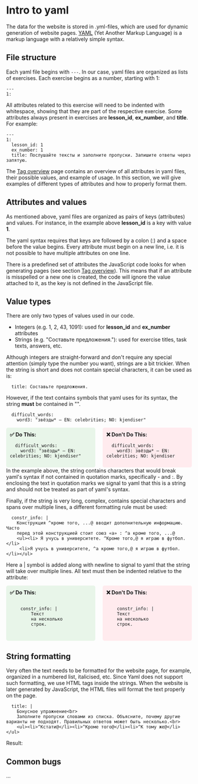 # Intro to yaml

The data for the website is stored in .yml-files, which are used for dynamic generation of website pages. [YAML](https://yaml.org/) (Yet Another Markup Language) is a markup language with a relatively simple syntax. 

## File structure
Each yaml file begins with ```---```. In our case, yaml files are organized as lists of exercises. Each exercise begins as a number, starting with 1:

```
---
1:
```

All attributes related to this exercise will need to be indented with whitespace, showing that they are part of the respective exercise. Some attributes always present in exercises are **lesson_id**, **ex_number**, and **title**. For example:

```
---
1:
  lesson_id: 1
  ex_number: 1
  title: Послушайте тексты и заполните пропуски. Запишите ответы через запятую.
```

The [Tag overview](https://constructicon.github.io/construxercise-rus/docs/#/data/tag-overview) page contains an overview of all attributes in yaml files, their possible values, and example of usage. In this section, we will give examples of different types of attributes and how to properly format them.

## Attributes and values
As mentioned above, yaml files are organized as pairs of keys (attributes) and values. For instance, in the example above **lesson_id** is a key with value **1**. 

The yaml syntax requires that keys are followed by a colon (:) and a space before the value begins. Every attribute must begin on a new line, i.e. it is not possible to have multiple attributes on one line.

There is a predefined set of attributes the JavaScript code looks for when generating pages (see section [Tag overview](https://constructicon.github.io/construxercise-rus/docs/#/data/tag-overview)). This means that if an attribute is misspelled or a new one is created, the code will ignore the value attached to it, as the key is not defined in the JavaScript file.

## Value types
There are only two types of values used in our code. 

- Integers (e.g. 1, 2, 43, 1091): used for **lesson_id** and **ex_number** attributes
- Strings (e.g. "Составьте предложения."): used for exercise titles, task texts, answers, etc.

Although integers are straight-forward and don't require any special attention (simply type the number you want), strings are a bit trickier. When the string is short and does not contain special characters, it can be used as is:

```
  title: Составьте предложения.
```

However, if the text contains symbols that yaml uses for its syntax, the string **must** be contained in "".

```
  difficult_words:
    word3: "звёзды* — EN: celebrities; NO: kjendiser"
```
<div style="display: flex; gap: 20px;">
  <div style="flex: 1; background: #e8f5e9; padding: 10px; border-radius: 5px;">
    <strong>✅ Do This:</strong>
    <pre><code class="language-js">  difficult_words:
    word3: "звёзды* — EN: celebrities; NO: kjendiser"</code></pre>
  </div>
  <div style="flex: 1; background: #ffebee; padding: 10px; border-radius: 5px;">
    <strong>❌ Don't Do This:</strong>
    <pre><code class="language-js">  difficult_words:
    word3: звёзды* — EN: celebrities; NO: kjendiser</code></pre>
  </div>
</div>
In the example above, the string contains characters that would break yaml's syntax if not contained in quotation marks, specifically - and :. By enclosing the text in quotation marks we signal to yaml that this is a string and should not be treated as part of yaml's syntax.

Finally, if the string is very long, complex, contains special characters and spans over multiple lines, a different formatting rule must be used:

```
  constr_info: |
    Kонструкция ^кроме того, ...@ вводит дополнительную информацию. Часто
    перед этой конструкцией стоит союз «а» : ^а кроме того, ...@
    <ul><li> Я учусь в университете. ^Кроме того,@ я играю в футбол.</li>
     <li>Я учусь в университете, ^а кроме того,@ я играю в футбол.</li></ul>

```

Here a | symbol is added along with newline to signal to yaml that the string will take over multiple lines. All text must then be indented relative to the attribute:

<div style="display: flex; gap: 20px;">
  <div style="flex: 1; background: #e8f5e9; padding: 10px; border-radius: 5px;">
    <strong>✅ Do This:</strong>
    <pre><code class="language-js"> 
    constr_info: | 
        Текст
        на несколько
        строк.
    </code></pre>
  </div>
  <div style="flex: 1; background: #ffebee; padding: 10px; border-radius: 5px;">
    <strong>❌ Don't Do This:</strong>
    <pre><code class="language-js">
    constr_info: | 
    Текст
    на несколько
    строк.
    </code></pre>
  </div>
</div>

## String formatting
Very often the text needs to be formatted for the website page, for example, organized in a numbered list, italicised, etc. Since Yaml does not support such formatting, we use HTML tags inside the strings. When the website is later generated by JavaScript, the HTML files will format the text properly on the page.

```
  title: |
    Бонусное упражнение<br>
    Заполните пропуски словами из списка. Объясните, почему другие варианты не подходят. Правильных ответов может быть несколько.<br>
    <ul><li>^Кстати@</li><li>^Кроме того@</li><li>^К тому же@</li></ul>
```

Result:


## Common bugs

...